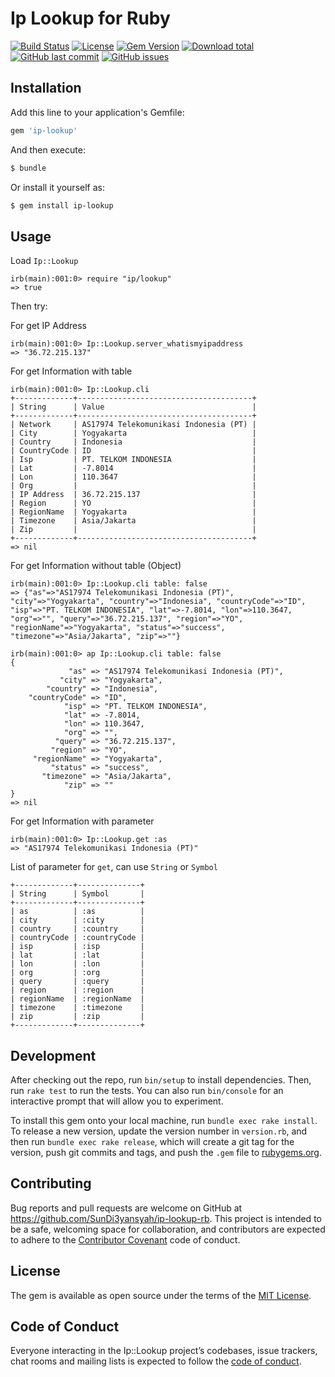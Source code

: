 # Ip Lookup for Ruby

[![Build Status](https://travis-ci.org/SunDi3yansyah/ip-lookup-rb.svg)](https://travis-ci.org/SunDi3yansyah/ip-lookup-rb)
[![License](https://img.shields.io/github/license/SunDi3yansyah/ip-lookup-rb.svg)](LICENSE)
[![Gem Version](https://badge.fury.io/rb/ip-lookup.svg)](https://badge.fury.io/rb/ip-lookup)
[![Download total](https://img.shields.io/gem/dt/ip-lookup.svg?style=flat)](https://badge.fury.io/rb/ip-lookup)
[![GitHub last commit](https://img.shields.io/github/last-commit/SunDi3yansyah/ip-lookup-rb.svg)](https://github.com/SunDi3yansyah/ip-lookup-rb/commits/master)
[![GitHub issues](https://img.shields.io/github/issues/SunDi3yansyah/ip-lookup-rb.svg)](https://github.com/SunDi3yansyah/ip-lookup-rb/issues)


## Installation

Add this line to your application's Gemfile:

```ruby
gem 'ip-lookup'
```

And then execute:

```bash
$ bundle
```

Or install it yourself as:

```bash
$ gem install ip-lookup
```

## Usage

Load `Ip::Lookup`
```
irb(main):001:0> require "ip/lookup"
=> true
```

Then try:

For get IP Address
```
irb(main):001:0> Ip::Lookup.server_whatismyipaddress
=> "36.72.215.137"
```

For get Information with table
```
irb(main):001:0> Ip::Lookup.cli
+-------------+---------------------------------------+
| String      | Value                                 |
+-------------+---------------------------------------+
| Network     | AS17974 Telekomunikasi Indonesia (PT) |
| City        | Yogyakarta                            |
| Country     | Indonesia                             |
| CountryCode | ID                                    |
| Isp         | PT. TELKOM INDONESIA                  |
| Lat         | -7.8014                               |
| Lon         | 110.3647                              |
| Org         |                                       |
| IP Address  | 36.72.215.137                         |
| Region      | YO                                    |
| RegionName  | Yogyakarta                            |
| Timezone    | Asia/Jakarta                          |
| Zip         |                                       |
+-------------+---------------------------------------+
=> nil
```

For get Information without table (Object)
```
irb(main):001:0> Ip::Lookup.cli table: false
=> {"as"=>"AS17974 Telekomunikasi Indonesia (PT)", "city"=>"Yogyakarta", "country"=>"Indonesia", "countryCode"=>"ID", "isp"=>"PT. TELKOM INDONESIA", "lat"=>-7.8014, "lon"=>110.3647, "org"=>"", "query"=>"36.72.215.137", "region"=>"YO", "regionName"=>"Yogyakarta", "status"=>"success", "timezone"=>"Asia/Jakarta", "zip"=>""}
```

```
irb(main):001:0> ap Ip::Lookup.cli table: false
{
             "as" => "AS17974 Telekomunikasi Indonesia (PT)",
           "city" => "Yogyakarta",
        "country" => "Indonesia",
    "countryCode" => "ID",
            "isp" => "PT. TELKOM INDONESIA",
            "lat" => -7.8014,
            "lon" => 110.3647,
            "org" => "",
          "query" => "36.72.215.137",
         "region" => "YO",
     "regionName" => "Yogyakarta",
         "status" => "success",
       "timezone" => "Asia/Jakarta",
            "zip" => ""
}
=> nil
```

For get Information with parameter
```
irb(main):001:0> Ip::Lookup.get :as
=> "AS17974 Telekomunikasi Indonesia (PT)"
```

List of parameter for `get`, can use `String` or `Symbol`
```
+-------------+--------------+
| String      | Symbol       |
+-------------+--------------+
| as          | :as          |
| city        | :city        |
| country     | :country     |
| countryCode | :countryCode |
| isp         | :isp         |
| lat         | :lat         |
| lon         | :lon         |
| org         | :org         |
| query       | :query       |
| region      | :region      |
| regionName  | :regionName  |
| timezone    | :timezone    |
| zip         | :zip         |
+-------------+--------------+
```

## Development

After checking out the repo, run `bin/setup` to install dependencies. Then, run `rake test` to run the tests. You can also run `bin/console` for an interactive prompt that will allow you to experiment.

To install this gem onto your local machine, run `bundle exec rake install`. To release a new version, update the version number in `version.rb`, and then run `bundle exec rake release`, which will create a git tag for the version, push git commits and tags, and push the `.gem` file to [rubygems.org](https://rubygems.org).

## Contributing

Bug reports and pull requests are welcome on GitHub at https://github.com/SunDi3yansyah/ip-lookup-rb. This project is intended to be a safe, welcoming space for collaboration, and contributors are expected to adhere to the [Contributor Covenant](http://contributor-covenant.org) code of conduct.

## License

The gem is available as open source under the terms of the [MIT License](LICENSE).

## Code of Conduct

Everyone interacting in the Ip::Lookup project’s codebases, issue trackers, chat rooms and mailing lists is expected to follow the [code of conduct](https://github.com/SunDi3yansyah/ip-lookup-rb/blob/master/CODE_OF_CONDUCT.md).
